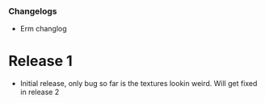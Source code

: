 ### Changelogs

* Erm changlog

# Release 1

* Initial release, only bug so far is the textures lookin weird. Will get fixed in release 2